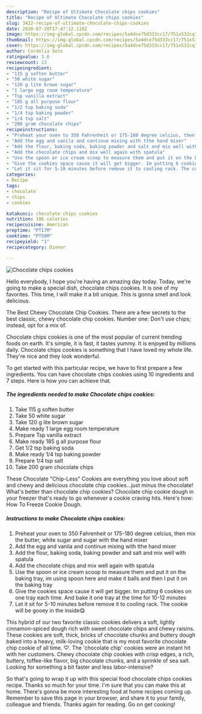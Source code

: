 ```yaml
---
description: "Recipe of Ultimate Chocolate chips cookies"
title: "Recipe of Ultimate Chocolate chips cookies"
slug: 3422-recipe-of-ultimate-chocolate-chips-cookies
date: 2020-07-28T17:47:12.118Z
image: https://img-global.cpcdn.com/recipes/5a4dce75d333cc17/751x532cq70/chocolate-chips-cookies-recipe-main-photo.jpg
thumbnail: https://img-global.cpcdn.com/recipes/5a4dce75d333cc17/751x532cq70/chocolate-chips-cookies-recipe-main-photo.jpg
cover: https://img-global.cpcdn.com/recipes/5a4dce75d333cc17/751x532cq70/chocolate-chips-cookies-recipe-main-photo.jpg
author: Cordelia Soto
ratingvalue: 3.6
reviewcount: 13
recipeingredient:
- "115 g soften butter"
- "50 white sugar"
- "120 g lite brown sugar"
- "1 large egg room temperature"
- "Tsp vanilla extract"
- "185 g all purpose flour"
- "1/2 tsp baking soda"
- "1/4 tsp baking powder"
- "1/4 tsp salt"
- "200 gram chocolate chips"
recipeinstructions:
- "Preheat your oven to 350 Fahrenheit or 175-180 degree celcius, then mix the butter, white sugar and sugar with the hand mixer"
- "Add the egg and vanila and continue mixing with tthe hand mixer"
- "Add the flour, baking soda, baking powder and salt and mix well with spatula"
- "Add the chocolate chips and mix well again with spatula"
- "Use the spoon or ice cream scoop to measure them and put it on the baking tray, im using spoon here and make it balls and then I put it on the baking tray"
- "Give the cookies space cause it will get bigger. Im putting 6 cookies on one tray each time. And bake it one tray at the time for 10-12 minutes"
- "Let it sit for 5-10 minutes before remove it to cooling rack. The cookie will be gooey in the inside😋"
categories:
- Recipe
tags:
- chocolate
- chips
- cookies

katakunci: chocolate chips cookies 
nutrition: 106 calories
recipecuisine: American
preptime: "PT17M"
cooktime: "PT50M"
recipeyield: "1"
recipecategory: Dinner

---
```



![Chocolate chips cookies](https://img-global.cpcdn.com/recipes/5a4dce75d333cc17/751x532cq70/chocolate-chips-cookies-recipe-main-photo.jpg)

Hello everybody, I hope you're having an amazing day today. Today, we're going to make a special dish, chocolate chips cookies. It is one of my favorites. This time, I will make it a bit unique. This is gonna smell and look delicious.

The Best Chewy Chocolate Chip Cookies. There are a few secrets to the best classic, chewy chocolate chip cookies. Number one: Don&#39;t use chips; instead, opt for a mix of.

Chocolate chips cookies is one of the most popular of current trending foods on earth. It's simple, it is fast, it tastes yummy. It is enjoyed by millions daily. Chocolate chips cookies is something that I have loved my whole life. They're nice and they look wonderful.


To get started with this particular recipe, we have to first prepare a few ingredients. You can have chocolate chips cookies using 10 ingredients and 7 steps. Here is how you can achieve that.

<!--inarticleads1-->

##### The ingredients needed to make Chocolate chips cookies:

1. Take 115 g soften butter
1. Take 50 white sugar
1. Take 120 g lite brown sugar
1. Make ready 1 large egg room temperature
1. Prepare Tsp vanilla extract
1. Make ready 185 g all purpose flour
1. Get 1/2 tsp baking soda
1. Make ready 1/4 tsp baking powder
1. Prepare 1/4 tsp salt
1. Take 200 gram chocolate chips


These Chocolate &#34;Chip-Less&#34; Cookies are everything you love about soft and chewy and delicious chocolate chip cookies…just minus the chocolate! What&#39;s better than chocolate chip cookies? Chocolate chip cookie dough in your freezer that&#39;s ready to go whenever a cookie craving hits. Here&#39;s how: How To Freeze Cookie Dough. 

<!--inarticleads2-->

##### Instructions to make Chocolate chips cookies:

1. Preheat your oven to 350 Fahrenheit or 175-180 degree celcius, then mix the butter, white sugar and sugar with the hand mixer
1. Add the egg and vanila and continue mixing with tthe hand mixer
1. Add the flour, baking soda, baking powder and salt and mix well with spatula
1. Add the chocolate chips and mix well again with spatula
1. Use the spoon or ice cream scoop to measure them and put it on the baking tray, im using spoon here and make it balls and then I put it on the baking tray
1. Give the cookies space cause it will get bigger. Im putting 6 cookies on one tray each time. And bake it one tray at the time for 10-12 minutes
1. Let it sit for 5-10 minutes before remove it to cooling rack. The cookie will be gooey in the inside😋


This hybrid of our two favorite classic cookies delivers a soft, lightly cinnamon-spiced dough rich with sweet chocolate chips and chewy raisins. These cookies are soft, thick, bricks of chocolate chunks and buttery dough baked into a heavy, milk-loving cookie that is my most favorite chocolate chip cookie of all time. ♡. The &#39;chocolate chip&#39; cookies were an instant hit with her customers. Chewy chocolate chip cookies with crisp edges, a rich, buttery, toffee-like flavor, big chocolate chunks, and a sprinkle of sea salt. Looking for something a bit faster and less labor-intensive? 

So that's going to wrap it up with this special food chocolate chips cookies recipe. Thanks so much for your time. I'm sure that you can make this at home. There's gonna be more interesting food at home recipes coming up. Remember to save this page in your browser, and share it to your family, colleague and friends. Thanks again for reading. Go on get cooking!
